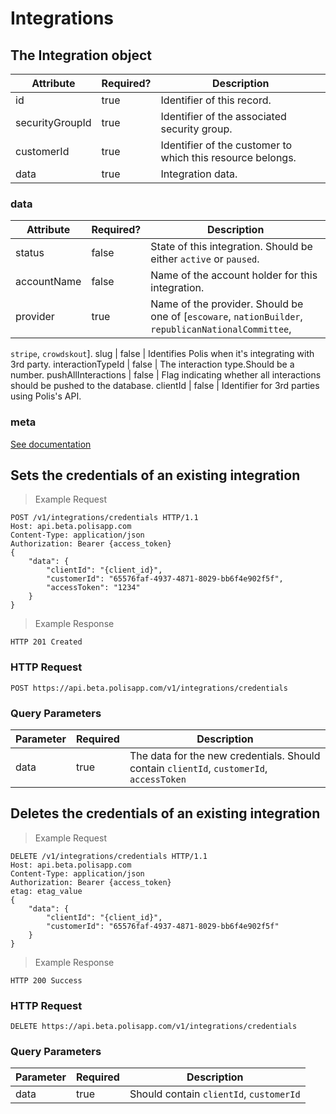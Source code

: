 # Integrations

## The Integration object

Attribute | Required? | Description
--------- | --------- | -----------
id | true | Identifier of this record.
securityGroupId | true | Identifier of the associated security group.
customerId | true | Identifier of the customer to which this resource belongs.
data | true | Integration data.

### data

Attribute | Required? | Description
--------- | --------- | -----------
status | false | State of this integration. Should be either `active` or `paused`.
accountName | false | Name of the account holder for this integration.
provider | true | Name of the provider. Should be one of [`escoware`, `nationBuilder`, `republicanNationalCommittee`,
  `stripe`, `crowdskout`].
slug | false | Identifies Polis when it's integrating with 3rd party.
interactionTypeId | false | The interaction type.Should be a number.
pushAllInteractions | false | Flag indicating whether all interactions should be pushed to the database.
clientId | false | Identifier for 3rd parties using Polis's API.

### meta

[See documentation](#metadata-object)

## Sets the credentials of an existing integration

> Example Request

```http
POST /v1/integrations/credentials HTTP/1.1
Host: api.beta.polisapp.com
Content-Type: application/json
Authorization: Bearer {access_token}
{
	"data": {
		"clientId": "{client_id}",
		"customerId": "65576faf-4937-4871-8029-bb6f4e902f5f",
		"accessToken": "1234"
	}
}
```

> Example Response

```http
HTTP 201 Created
```

### HTTP Request

`POST https://api.beta.polisapp.com/v1/integrations/credentials`

### Query Parameters

Parameter | Required | Description
--------- | -------- | -----------
data | true | The data for the new credentials. Should contain `clientId`, `customerId`, `accessToken`


## Deletes the credentials of an existing integration

> Example Request

```http
DELETE /v1/integrations/credentials HTTP/1.1
Host: api.beta.polisapp.com
Content-Type: application/json
Authorization: Bearer {access_token}
etag: etag_value
{
	"data": {
		"clientId": "{client_id}",
		"customerId": "65576faf-4937-4871-8029-bb6f4e902f5f"
	}
}
```

> Example Response

```http
HTTP 200 Success
```

### HTTP Request

`DELETE https://api.beta.polisapp.com/v1/integrations/credentials`

### Query Parameters

Parameter | Required | Description
--------- | -------- | -----------
data | true | Should contain `clientId`, `customerId`
